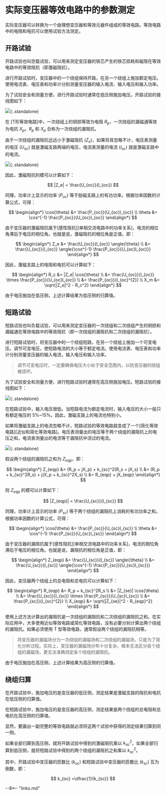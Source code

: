 # 实际变压器等效电路中的参数测定

实际变压器可以转换为一个由理想变压器和等效元器件组成的等效电路。等效电路中的电阻和电抗可以使用试验方法测定。

## 开路试验

开路试验也叫空载试验，可以用来测定变压器的铁芯产生的铁芯损耗和磁阻在等效电路中的等效阻抗（即激磁阻抗）。

进行开路试验时，变压器中的一个绕组保持开路，在另一个绕组上施加额定电压。使用电流表、电压表和功率计分别测量变压器的输入电流、输入电压和输入功率。

为了试验安全和测量方便，进行开路试验时通常在低压侧施加电压。开路试验的接线图如下：

![](https://pic4.zhimg.com/v2-5b1a0b2d3e184532366bb9cada5c111f_1440w.jpg){:.standalone}

在 [T形等效电路]中，一次绕组上的铜损等效为电阻 $R_{p}$，一次绕组的漏磁通等效为电抗 $X_{p}$。$R_{p}$ 和 $X_{p}$ 合称为一次绕组的漏阻抗。

由于一次绕组的漏阻抗远远小于激磁阻抗 ($Z_{e}$)，如果将其忽略不计，电压表测量的电压 ($U_{oc}$) 就是激磁支路两端的电压，电流表测量的电流 ($I_{oc}$) 就是激磁支路中的电流。

![](https://pic1.zhimg.com/v2-a847db97a69860cc79205057d11b3364_1440w.jpg){:.standalone}

因此，激磁阻抗的模可以计算如下：

$$
|Z_e| = \frac{U_{oc}}{I_{oc}}
$$

同理，功率计上显示的功率 ($P_{oc}$) 等于励磁支路上的有功功率。根据功率因数的计算公式，可得：

$$
\begin{align*}
\cos{\theta} &= \frac{P_{oc}}{U_{oc}I_{oc}} \\
\theta &= \cos^{-1} \frac{P_{oc}}{U_{oc}I_{oc}}  
\end{align*}
$$

由于变压器的激磁阻抗属于[感性阻抗][单相交流电路中的功率关系]，电流的相位角滞后于电压的相位角。也就是说，激磁阻抗的相位角是正值，即：

$$
\begin{align*}
Z_e &= \frac{U_{oc}}{I_{oc}} \angle{\theta} \\
    &= \frac{U_{oc}}{I_{oc}} \angle{\cos^{-1} \frac{P_{oc}}{U_{oc}I_{oc}}}
\end{align*}
$$

因此，激磁支路上的电阻和电抗可以计算如下：

$$
\begin{align*}
  R_c &= |Z_e| \cos{\theta} \\
      &= \frac{U_{oc}}{I_{oc}} \times \frac{P_{oc}}{U_{oc}I_{oc}} \\
      &= \frac{P_{oc}}{I_{oc}^{2}} \\
  X_m &= \sqrt{|Z_e|^2 - R_c^2}
\end{align*}
$$

由于电压施加在低压侧，上述计算结果为低压侧的归算值。

## 短路试验

短路试验也叫负载试验，可以用来测定变压器的一次绕组和二次绕组产生的铜损和漏磁通在等效电路中的等效阻抗（即一次绕组的漏阻抗和二次绕组的漏阻抗）。

进行短路试验时，将变压器中的一个绕组短路，在另一个绕组上施加一个可变电压。调节可变电压，使短路电流的大小等于额定电流。使用电流表、电压表和功率计分别测量变压器的输入电流，输入电压和输入功率。

> 调节可变电压时，一定要确保电压大小处于安全范围内，以防变压器的绕组被烧坏。

为了试验安全和测量方便，进行短路试验时通常在高压侧施加电压。短路试验的接线图如下：

![](https://pic2.zhimg.com/v2-4b8232658ddb45602938a31b920f904f_1440w.jpg){:.standalone}

在短路试验中，输入电压很低。当短路电流为额定电流时，输入电压的大小一般只有额定电压的 5%~15%。因此，激磁支路上的电流也特别小。

如果将激磁支路上的电流忽略不计，短路试验的等效电路就变成了一个[简化等效电路][近似和简化等效电路]。电压表测量出的电压等于两个绕组的漏阻抗上的电压之和，电流表测量出的电流等于漏阻抗中流过的电流。

![](https://pic1.zhimg.com/v2-602040cb71af0d3cc1f46c1e188ebc86_1440w.jpg){:.standalone}

假设两个绕组的漏阻抗之和为 $Z_{eqp}$，即：

$$
\begin{align*}
Z_{eqp} &= (R_p + jX_p) + k_{sc}^2(R_s + jX_s) \\
       &= (R_p + k_{sc}^2R_s) + j(X_p + k_{sc}^2X_s) \\
       &= R_{eqp} + jX_{eqp}
\end{align*}
$$

则 $Z_{eqp}$ 的模可以计算如下：

$$
|Z_{eqp}| = \frac{U_{sc}}{I_{sc}}
$$

同理，功率计上显示的功率 ($P_{sc}$) 等于两个绕组的漏阻抗上消耗的有功功率之和。根据功率因数的计算公式，可得：

$$
\begin{align*}
\cos{\theta} &= \frac{P_{sc}}{U_{sc}I_{sc}} \\
\theta &= \cos^{-1} \frac{P_{sc}}{U_{sc}I_{sc}}  
\end{align*}
$$

由于变压器的漏阻抗属于[感性阻抗][单相交流电路中的功率关系]，电流的相位角滞后于电压的相位角。也就是说，漏阻抗的相位角是正值，即：

$$
\begin{align*}
Z_{eqp} &= \frac{U_{sc}}{I_{sc}} \angle{\theta} \\
    &= \frac{U_{sc}}{I_{sc}} \angle{\cos^{-1} \frac{P_{sc}}{U_{sc}I_{sc}}}
\end{align*}
$$

因此，变压器两个绕组上的总电阻和总电抗可以计算如下：

$$
\begin{align*}
  R_{eqp} &= R_p + k_{sc}^2R_s \\
         &= |Z_{se}| \cos{\theta} \\
         &= \frac{U_{sc}}{I_{sc}} \times \frac{P_{sc}}{U_{sc}I_{sc}} \\
         &= \frac{P_{sc}}{I_{sc}^{2}} \\
  X_{eqp} &= \sqrt{|Z_{se}|^2 - R_{eqp}^2}
\end{align*}
$$

使用上述方法计算出的漏阻抗是一次绕组的漏阻抗和二次绕组的漏阻抗之和。在实际应用中，大多使用近似等效电路或简化等效电路，没有必要分别计算出两个绕组的漏阻抗。如果必须使用 T 型等效电路，通常假设两个绕组的漏阻抗相等。

> 将变压器的漏磁场分为一次绕组的漏磁场和二次绕组的漏磁场，只是为了简化分析过程。实际上，变压器的漏磁场分布十分复杂，根本无法区分各个绕组的漏磁场，更无法准确测定各个绕组的漏阻抗。

由于电压施加在高压侧，上述计算结果为高压侧的归算值。

## 绕组归算

在开路试验中，施加电压的是变压器的低压侧，测定结果是激磁支路的阻抗和电抗在低压侧的归算值。

在短路试验中，施加电压的是变压器的高压侧，测定结果是两个绕组的总电阻和总电抗在高压侧的归算值。

显然，要画出一副完整的等效电路就必须将这两个试验中获得的测定结果归算到同一侧。

如果全部归算到高压侧，就将开路试验中得到的激磁阻抗乘以 $k_{oc}^2$。如果全部归算到低压侧，就将短路试验中得到的两个绕组的漏阻抗之和乘以 $k_{sc}^2$。

其中，开路试验中变压器的匝数比 ($k_{oc}$) 和短路试验中变压器的匝数比 ($k_{sc}$) 互为倒数，即：

$$
k_{oc} =\dfrac{1}{k_{sc}}
$$

--8<-- "links.md"